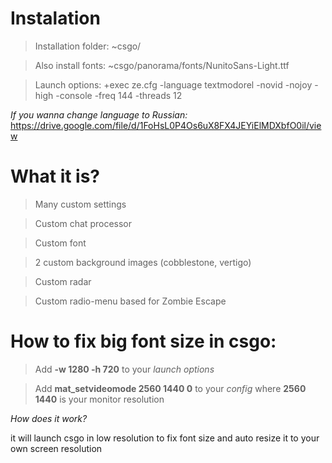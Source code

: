 # Instalation
> Installation folder: ~csgo/

> Also install fonts: ~csgo/panorama/fonts/NunitoSans-Light.ttf

> Launch options: +exec ze.cfg -language textmodorel -novid -nojoy -high -console -freq 144 -threads 12

*If you wanna change language to Russian:* https://drive.google.com/file/d/1FoHsL0P4Os6uX8FX4JEYiElMDXbfO0il/view

# What it is?

> Many custom settings

> Custom chat processor

> Custom font

> 2 custom background images (cobblestone, vertigo)

> Custom radar

> Custom radio-menu based for Zombie Escape

# How to fix big font size in csgo:
> Add **-w 1280 -h 720** to your *launch options*

> Add **mat_setvideomode 2560 1440 0** to your *config* where **2560 1440** is your monitor resolution

*How does it work?*

it will launch csgo in low resolution to fix font size and auto resize it to your own screen resolution
